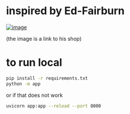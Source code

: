 # inspired by Ed-Fairburn

[![image](https://github.com/TimoWacke/Pixtures/assets/73672579/5b978928-c105-408f-8147-5b6480c693df)](https://edfairburn.com/project/philadelphia/)

(the image is a link to his shop) 


# to run local 
```bash
pip install -r requirements.txt
python -m app
```
or if that does not work
```bash
uvicorn app:app --reload --port 8000
```
